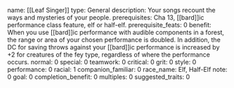 name: [[Leaf Singer]]
type: General
description: Your songs recount the ways and mysteries of your people.
prerequisites: Cha 13, [[bard]]ic performance class feature, elf or half-elf.
prerequisite_feats: 0
benefit: When you use [[bard]]ic performance with audible components in a forest, the range or area of your chosen performance is doubled. In addition, the DC for saving throws against your [[bard]]ic performance is increased by +2 for creatures of the fey type, regardless of where the performance occurs.
normal: 0
special: 0
teamwork: 0
critical: 0
grit: 0
style: 0
performance: 0
racial: 1
companion_familiar: 0
race_name: Elf, Half-Elf
note: 0
goal: 0
completion_benefit: 0
multiples: 0
suggested_traits: 0
